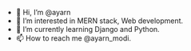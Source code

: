 - 👋 Hi, I’m @ayarn
- 👀 I’m interested in MERN stack, Web development.
- 🌱 I’m currently learning Django and Python.
- 📫 How to reach me @ayarn_modi.

